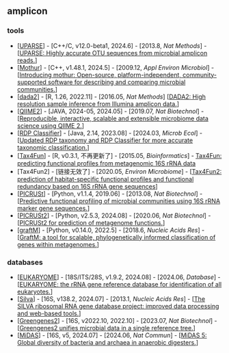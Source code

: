 ## amplicon

### tools
- [[UPARSE](http://drive5.com/uparse/)] - [C++/C, v12.0-beta1, 2024.6] - [2013.8, _Nat Methods_] - [[UPARSE: Highly accurate OTU sequences from microbial amplicon reads.](https://doi.org/10.1038/nmeth.2604)]
- [[Mothur](https://github.com/mothur/mothur/tree/v1.48.1)] - [C++, v1.48.1, 2024.5] - [2009.12, _Appl Environ Microbiol_] - [[Introducing mothur: Open-source, platform-independent, community-supported software for describing and comparing microbial communities.](https://doi.org/10.1128/AEM.01541-09)]
- [[dada2](https://github.com/benjjneb/dada2)] - [R, 1.26, 2022.11] - [2016.05, _Nat Methods_] [[DADA2: High resolution sample inference from Illumina amplicon data.](https://doi.org/10.1038/nmeth.3869)]
- [[QIIME2](https://qiime2.org/)] - [JAVA, 2024-05, 2024.05] - [2019.07, _Nat Biotechnol_] - [[Reproducible, interactive, scalable and extensible microbiome data science using QIIME 2.](https://doi.org/10.1038/s41587-019-0209-9)]
- [[RDP Classifier](https://sourceforge.net/projects/rdp-classifier/)] - [Java, 2.14, 2023.08] - [2024.03, _Microb Ecol_] - [[Updated RDP taxonomy and RDP Classifier for more accurate taxonomic classification.](https://doi.org/10.1128/mra.01063-23)]
- [[Tax4Fun](https://tax4fun.gobics.de)] - [R, v0.3.1, 不再更新了] - [2015.05, _Bioinformatics_] - [Tax4Fun: predicting functional profiles from metagenomic 16S rRNA data](http://dx.doi.org/10.1093/bioinformatics/btv287)
- [Tax4Fun2] - [链接无效了] - [2020.05, _Environ Microbiome_] - [[Tax4Fun2: prediction of habitat-specific functional profiles and functional redundancy based on 16S rRNA gene sequences](https://doi.org/10.1186/s40793-020-00358-7)]
- [[PICRUSt](https://github.com/picrust/picrust)] - [Python, v1.1.4, 2019.06] - [2013.08, _Nat Biotechnol_] - [[Predictive functional profiling of microbial communities using 16S rRNA marker gene sequences.](https://doi.org/10.1038/nbt.2676)]
- [[PICRUSt2](https://github.com/picrust/picrust2)] - [Python, v2.5.3, 2024.08] - [2020.06, _Nat Biotechnol_] - [[PICRUSt2 for prediction of metagenome functions.](https://doi.org/10.1038/s41587-020-0548-6)]
- [[graftM](https://github.com/geronimp/graftM)] - [Python, v0.14.0, 2022.5] - [2018.6, _Nucleic Acids Res_] - [[GraftM: a tool for scalable, phylogenetically informed classification of genes within metagenomes.](https://doi.org/10.1093/nar/gky174)]


### databases
- [[EUKARYOME](https://eukaryome.org)] - [18S/ITS/28S, v1.9.2, 2024.08] - [2024.06, _Database_] - [[EUKARYOME: the rRNA gene reference database for identification of all eukaryotes.](https://doi.org/10.1093/database/baae043)]
- [[Silva](https://www.arb-silva.de)] - [16S, v138.2, 2024.07] - [2013.1, _Nucleic Acids Res_] - [[The SILVA ribosomal RNA gene database project: improved data processing and web-based tools.](https://doi.org/10.1093/nar/gks1219)]
- [[Greengenes2](http://ftp.microbio.me/greengenes_release/)] - [16S, v2022.10, 2022.10] - [2023.07, _Nat Biotechnol_] - [[Greengenes2 unifies microbial data in a single reference tree.](https://doi.org/10.1038/s41587-023-01845-1)]
- [[MiDAS](https://midasfieldguide.org/guide)] - [16S, v5, 2024.07] - [2024.06, _Nat Commun_] - [[MiDAS 5: Global diversity of bacteria and archaea in anaerobic digesters.](https://doi.org/10.1038/s41467-024-49641-y)]
